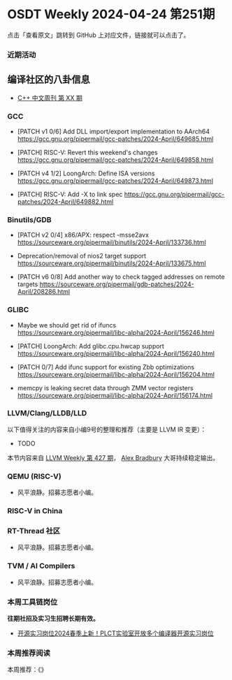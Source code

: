 # OSDT Weekly 2024-04-24 第251期

点击「查看原文」跳转到 GitHub 上对应文件，链接就可以点击了。

### 近期活动

## 编译社区的八卦信息

- [C++ 中文周刊 第 XX 期]()

### GCC

- [PATCH v1 0/6] Add DLL import/export implementation to AArch64
   https://gcc.gnu.org/pipermail/gcc-patches/2024-April/649685.html

- [PATCH] RISC-V: Revert this weekend's changes
   https://gcc.gnu.org/pipermail/gcc-patches/2024-April/649858.html

- [PATCH v4 1/2] LoongArch: Define ISA versions
   https://gcc.gnu.org/pipermail/gcc-patches/2024-April/649873.html

- [PATCH] RISC-V: Add -X to link spec
   https://gcc.gnu.org/pipermail/gcc-patches/2024-April/649882.html

### Binutils/GDB

- [PATCH v2 0/4] x86/APX: respect -msse2avx
  https://sourceware.org/pipermail/binutils/2024-April/133736.html

- Deprecation/removal of nios2 target support
  https://sourceware.org/pipermail/binutils/2024-April/133675.html

- [PATCH v6 0/8] Add another way to check tagged addresses on remote targets
   https://sourceware.org/pipermail/gdb-patches/2024-April/208286.html

### GLIBC

- Maybe we should get rid of ifuncs
  https://sourceware.org/pipermail/libc-alpha/2024-April/156246.html

- [PATCH] LoongArch: Add glibc.cpu.hwcap support
  https://sourceware.org/pipermail/libc-alpha/2024-April/156240.html

- [PATCH 0/7] Add ifunc support for existing Zbb optimizations
  https://sourceware.org/pipermail/libc-alpha/2024-April/156204.html

- memcpy is leaking secret data through ZMM vector registers
  https://sourceware.org/pipermail/libc-alpha/2024-April/156174.html


### LLVM/Clang/LLDB/LLD


以下值得关注的内容来自小编9号的整理和推荐（主要是 LLVM IR 变更）：

- TODO

本节内容来自 [LLVM Weekly 第 427 期](http://llvmweekly.org/issue/427)，
[Alex Bradbury](https://www.linkedin.com/in/alex-bradbury/) 大哥持续稳定输出。

### QEMU (RISC-V)

- 风平浪静。招募志愿者小编。

### RISC-V in China

### RT-Thread 社区

- 风平浪静。招募志愿者小编。

### TVM / AI Compilers

- 风平浪静。招募志愿者小编。

### 本周工具链岗位

**往期社招及实习生招聘长期有效。**

- [开源实习岗位2024春季上新！PLCT实验室开放多个编译器开源实习岗位](https://mp.weixin.qq.com/s/D-l7hE2S-21NCAZsVqPzMA)

### 本周推荐阅读

本周推荐：《》
